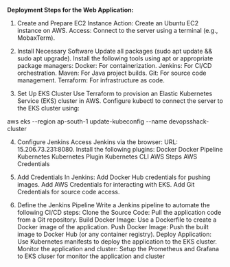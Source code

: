 **Deployment Steps for the Web Application:**

1. Create and Prepare EC2 Instance
Action: Create an Ubuntu EC2 instance on AWS.
Access: Connect to the server using a terminal (e.g., MobaxTerm).

2. Install Necessary Software
Update all packages (sudo apt update && sudo apt upgrade).
Install the following tools using apt or appropriate package managers:
Docker: For containerization.
Jenkins: For CI/CD orchestration.
Maven: For Java project builds.
Git: For source code management.
Terraform: For infrastructure as code.

3. Set Up EKS Cluster
Use Terraform to provision an Elastic Kubernetes Service (EKS) cluster in AWS.
Configure kubectl to connect the server to the EKS cluster using:

aws eks --region ap-south-1 update-kubeconfig --name devopsshack-cluster

4. Configure Jenkins
Access Jenkins via the browser:
URL: 15.206.73.231:8080.
Install the following plugins:
Docker
Docker Pipeline
Kubernetes
Kubernetes Plugin
Kubernetes CLI
AWS Steps
AWS Credentials

5. Add Credentials
In Jenkins:
Add Docker Hub credentials for pushing images.
Add AWS Credentials for interacting with EKS.
Add Git Credentials for source code access.

6. Define the Jenkins Pipeline
Write a Jenkins pipeline to automate the following CI/CD steps:
Clone the Source Code:
Pull the application code from a Git repository.
Build Docker Image:
Use a Dockerfile to create a Docker image of the application.
Push Docker Image:
Push the built image to Docker Hub (or any container registry).
Deploy Application:
Use Kubernetes manifests to deploy the application to the EKS cluster.
Monitor the application and cluster:
Setup the Prometheus and Grafana to EKS cluser for monitor the application and cluster
